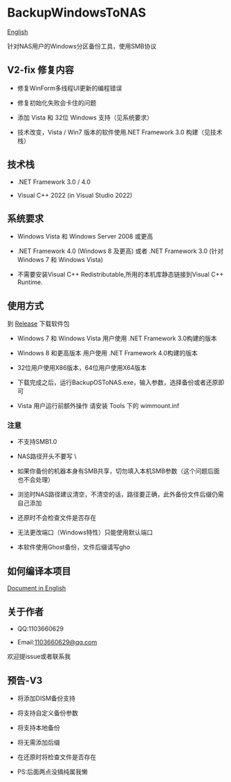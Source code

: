 # BackupWindowsToNAS

[English](README_EN_US.md)

针对NAS用户的Windows分区备份工具，使用SMB协议

## V2-fix 修复内容

* 修复WinForm多线程UI更新的编程错误

* 修复初始化失败会卡住的问题

* 添加 Vista 和 32位 Windows 支持（见系统要求）

* 技术改变，Vista / Win7 版本的软件使用.NET Framework 3.0 构建（见技术栈）

## 技术栈

* .NET Framework 3.0 / 4.0  

* Visual C++ 2022 (in Visual Studio 2022)  

## 系统要求

* Windows Vista 和 Windows Server 2008 或更高  

* .NET Framework 4.0 (Windows 8 及更高) 或者 .NET Framework 3.0 (针对 Windows 7 和 Windows Vista)

* 不需要安装Visual C++ Redistributable,所用的本机库静态链接到Visual C++ Runtime.

## 使用方式

到 [Release](https://github.com/Liu-Zhiying/BackupWindowsToNAS/releases) 下载软件包  

* Windows 7 和 Windows Vista 用户使用 .NET Framework 3.0构建的版本  

* Windows 8 和更高版本 用户使用 .NET Framework 4.0构建的版本  

* 32位用户使用X86版本，64位用户使用X64版本

* 下载完成之后，运行BackupOSToNAS.exe，输入参数，选择备份或者还原即可  

* Vista 用户运行前额外操作 请安装 Tools 下的 wimmount.inf

### 注意

* 不支持SMB1.0  

* NAS路径开头不要写 \  

* 如果你备份的机器本身有SMB共享，切勿填入本机SMB参数（这个问题后面也不会处理）

* 浏览时NAS路径建议清空，不清空的话，路径要正确，此外备份文件后缀仍需自己添加

* 还原时不会检查文件是否存在

* 无法更改端口（Windows特性）只能使用默认端口  

* 本软件使用Ghost备份，文件后缀请写gho

## 如何编译本项目

[Document in English](README_COMPILE_EN_US.md)

## 关于作者

* QQ:1103660629  

* Email:1103660629@qq.com  

欢迎提issue或者联系我

## 预告-V3

* 将添加DISM备份支持

* 将支持自定义备份参数

* 将支持本地备份

* 将无需添加后缀

* 在还原时将检查文件是否存在

* PS:后面两点没搞纯属我懒
